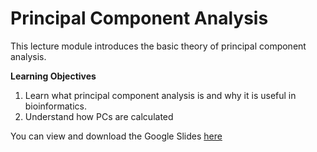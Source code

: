 # Principal Component Analysis

This lecture module introduces the basic theory of principal component analysis.

**Learning Objectives**

1. Learn what principal component analysis is and why it is useful in bioinformatics.
1. Understand how PCs are calculated



You can view and download the Google Slides [here](https://docs.google.com/presentation/d/1HsXfigaMm7a35V5FM3zOWFy8inZQsp29QA--UkEVKTs/edit#slide=id.p)
